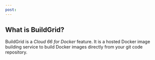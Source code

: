 ```yaml
---
post: 
---
```


## What is BuildGrid?

BuildGrid is a *Cloud 66 for Docker* feature. It is a hosted Docker image building service to build Docker images directly from your git code repository.

